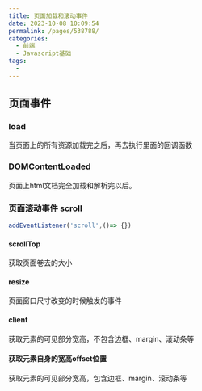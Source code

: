 ```yaml
---
title: 页面加载和滚动事件
date: 2023-10-08 10:09:54
permalink: /pages/538788/
categories: 
  - 前端
  - Javascript基础
tags: 
  - 
---
```

## 页面事件
### load
当页面上的所有资源加载完之后，再去执行里面的回调函数

### DOMContentLoaded
页面上html文档完全加载和解析完以后。
### 页面滚动事件 scroll
```js
addEventListener('scroll',()=> {})
```
#### scrollTop
获取页面卷去的大小
#### resize
页面窗口尺寸改变的时候触发的事件

#### client
获取元素的可见部分宽高，不包含边框、margin、滚动条等

#### 获取元素自身的宽高offset位置
获取元素的可见部分宽高，包含边框、margin、滚动条等
